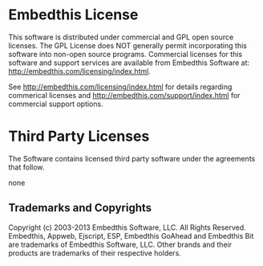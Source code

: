 Embedthis License
===

This software is distributed under commercial and GPL open source licenses. The GPL License does NOT generally permit
incorporating this software into non-open source programs. Commercial licenses for this software and support services are
available from Embedthis Software at: http://embedthis.com/licensing/index.html.

See http://embedthis.com/licensing/index.html for details regarding commerical licenses and
http://embedthis.com/support/index.html for commercial support options.

Third Party Licenses
===

The Software contains licensed third party software under the agreements that follow.

none

Trademarks and Copyrights
---
Copyright (c) 2003-2013 Embedthis Software, LLC. All Rights Reserved.
Embedthis, Appweb, Ejscript, ESP, Embedthis GoAhead and Embedthis Bit are trademarks of Embedthis Software, LLC. Other brands and their products are trademarks of their respective holders.

